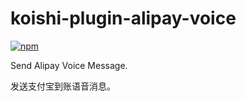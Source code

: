 # koishi-plugin-alipay-voice

[![npm](https://img.shields.io/npm/v/koishi-plugin-alipay-voice?style=flat-square)](https://www.npmjs.com/package/koishi-plugin-alipay-voice)

Send Alipay Voice Message.

发送支付宝到账语音消息。
